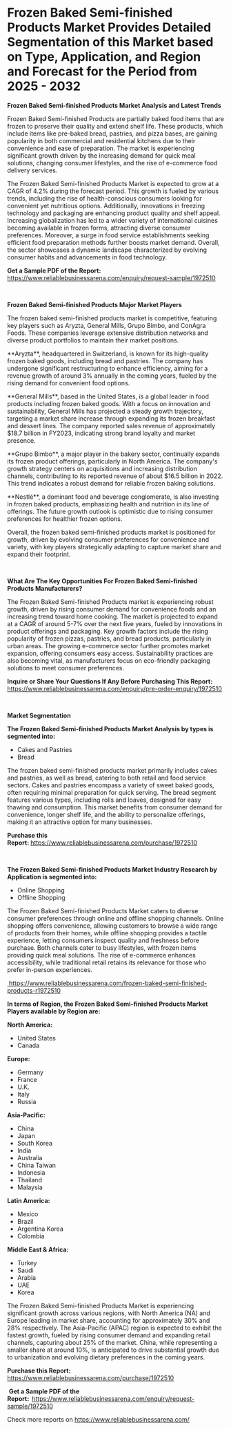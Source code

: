 <p><h1>Frozen Baked Semi-finished Products Market Provides Detailed Segmentation of this Market based on Type, Application, and Region and Forecast for the Period from 2025 - 2032</h1></p><p><strong>Frozen Baked Semi-finished Products Market Analysis and Latest Trends</strong></p>
<p><p>Frozen Baked Semi-finished Products are partially baked food items that are frozen to preserve their quality and extend shelf life. These products, which include items like pre-baked bread, pastries, and pizza bases, are gaining popularity in both commercial and residential kitchens due to their convenience and ease of preparation. The market is experiencing significant growth driven by the increasing demand for quick meal solutions, changing consumer lifestyles, and the rise of e-commerce food delivery services.</p><p>The Frozen Baked Semi-finished Products Market is expected to grow at a CAGR of 4.2% during the forecast period. This growth is fueled by various trends, including the rise of health-conscious consumers looking for convenient yet nutritious options. Additionally, innovations in freezing technology and packaging are enhancing product quality and shelf appeal. Increasing globalization has led to a wider variety of international cuisines becoming available in frozen forms, attracting diverse consumer preferences. Moreover, a surge in food service establishments seeking efficient food preparation methods further boosts market demand. Overall, the sector showcases a dynamic landscape characterized by evolving consumer habits and advancements in food technology.</p></p>
<p><strong>Get a Sample PDF of the Report:&nbsp;</strong> <a href="https://www.reliablebusinessarena.com/enquiry/request-sample/1972510?utm_campaign=3289&utm_medium=2&utm_source=Github&utm_content=ia&utm_term=07042025&utm_id=frozen-baked-semi-finished-products">https://www.reliablebusinessarena.com/enquiry/request-sample/1972510</a></p>
<p>&nbsp;</p>
<p><strong>Frozen Baked Semi-finished Products Major Market Players</strong></p>
<p><p>The frozen baked semi-finished products market is competitive, featuring key players such as Aryzta, General Mills, Grupo Bimbo, and ConAgra Foods. These companies leverage extensive distribution networks and diverse product portfolios to maintain their market positions. </p><p>**Aryzta**, headquartered in Switzerland, is known for its high-quality frozen baked goods, including bread and pastries. The company has undergone significant restructuring to enhance efficiency, aiming for a revenue growth of around 3% annually in the coming years, fueled by the rising demand for convenient food options.</p><p>**General Mills**, based in the United States, is a global leader in food products including frozen baked goods. With a focus on innovation and sustainability, General Mills has projected a steady growth trajectory, targeting a market share increase through expanding its frozen breakfast and dessert lines. The company reported sales revenue of approximately $18.7 billion in FY2023, indicating strong brand loyalty and market presence.</p><p>**Grupo Bimbo**, a major player in the bakery sector, continually expands its frozen product offerings, particularly in North America. The company's growth strategy centers on acquisitions and increasing distribution channels, contributing to its reported revenue of about $16.5 billion in 2022. This trend indicates a robust demand for reliable frozen baking solutions.</p><p>**Nestlé**, a dominant food and beverage conglomerate, is also investing in frozen baked products, emphasizing health and nutrition in its line of offerings. The future growth outlook is optimistic due to rising consumer preferences for healthier frozen options.</p><p>Overall, the frozen baked semi-finished products market is positioned for growth, driven by evolving consumer preferences for convenience and variety, with key players strategically adapting to capture market share and expand their footprint.</p></p>
<p>&nbsp;</p>
<p><strong>What Are The Key Opportunities For Frozen Baked Semi-finished Products Manufacturers?</strong></p>
<p><p>The Frozen Baked Semi-finished Products market is experiencing robust growth, driven by rising consumer demand for convenience foods and an increasing trend toward home cooking. The market is projected to expand at a CAGR of around 5-7% over the next five years, fueled by innovations in product offerings and packaging. Key growth factors include the rising popularity of frozen pizzas, pastries, and bread products, particularly in urban areas. The growing e-commerce sector further promotes market expansion, offering consumers easy access. Sustainability practices are also becoming vital, as manufacturers focus on eco-friendly packaging solutions to meet consumer preferences.</p></p>
<p><strong>Inquire or Share Your Questions If Any Before Purchasing This Report:</strong> <a href="https://www.reliablebusinessarena.com/enquiry/pre-order-enquiry/1972510?utm_campaign=3289&utm_medium=2&utm_source=Github&utm_content=ia&utm_term=07042025&utm_id=frozen-baked-semi-finished-products">https://www.reliablebusinessarena.com/enquiry/pre-order-enquiry/1972510</a></p>
<p>&nbsp;</p>
<p><strong>Market Segmentation</strong></p>
<p><strong>The Frozen Baked Semi-finished Products Market Analysis by types is segmented into:</strong></p>
<p><ul><li>Cakes and Pastries</li><li>Bread</li></ul></p>
<p><p>The frozen baked semi-finished products market primarily includes cakes and pastries, as well as bread, catering to both retail and food service sectors. Cakes and pastries encompass a variety of sweet baked goods, often requiring minimal preparation for quick serving. The bread segment features various types, including rolls and loaves, designed for easy thawing and consumption. This market benefits from consumer demand for convenience, longer shelf life, and the ability to personalize offerings, making it an attractive option for many businesses.</p></p>
<p><strong>Purchase this Report:&nbsp;</strong><a href="https://www.reliablebusinessarena.com/purchase/1972510?utm_campaign=3289&utm_medium=2&utm_source=Github&utm_content=ia&utm_term=07042025&utm_id=frozen-baked-semi-finished-products">https://www.reliablebusinessarena.com/purchase/1972510</a></p>
<p>&nbsp;</p>
<p><strong>The Frozen Baked Semi-finished Products Market Industry Research by Application is segmented into:</strong></p>
<p><ul><li>Online Shopping</li><li>Offline Shopping</li></ul></p>
<p><p>The Frozen Baked Semi-finished Products Market caters to diverse consumer preferences through online and offline shopping channels. Online shopping offers convenience, allowing customers to browse a wide range of products from their homes, while offline shopping provides a tactile experience, letting consumers inspect quality and freshness before purchase. Both channels cater to busy lifestyles, with frozen items providing quick meal solutions. The rise of e-commerce enhances accessibility, while traditional retail retains its relevance for those who prefer in-person experiences.</p></p>
<p><a href="https://www.reliablebusinessarena.com/frozen-baked-semi-finished-products-r1972510?utm_campaign=3289&utm_medium=2&utm_source=Github&utm_content=ia&utm_term=07042025&utm_id=frozen-baked-semi-finished-products">&nbsp;https://www.reliablebusinessarena.com/frozen-baked-semi-finished-products-r1972510</a></p>
<p><strong>In terms of Region, the Frozen Baked Semi-finished Products Market Players available by Region are:</strong></p>
<p>
    <p> <strong> North America: </strong>
        <ul>
            <li>United States</li>
            <li>Canada</li>
        </ul>
        </p> 
    <p> <strong> Europe: </strong>
        <ul>
            <li>Germany</li>
            <li>France</li>
            <li>U.K.</li>
            <li>Italy</li>
            <li>Russia</li>
        </ul>
        </p> 
    <p> <strong> Asia-Pacific: </strong>
        <ul>
            <li>China</li>
            <li>Japan</li>
            <li>South Korea</li>
            <li>India</li>
            <li>Australia</li>
            <li>China Taiwan</li>
            <li>Indonesia</li>
            <li>Thailand</li>
            <li>Malaysia</li>
        </ul>
        </p> 
    <p> <strong> Latin America: </strong>
        <ul>
            <li>Mexico</li>
            <li>Brazil</li>
            <li>Argentina Korea</li>
            <li>Colombia</li>
        </ul>
        </p> 
    <p> <strong> Middle East & Africa: </strong>
        <ul>
            <li>Turkey</li>
            <li>Saudi</li>
            <li>Arabia</li>
            <li>UAE</li>
            <li>Korea</li>
        </ul>
    </p>
    </p>
<p><p>The Frozen Baked Semi-finished Products Market is experiencing significant growth across various regions, with North America (NA) and Europe leading in market share, accounting for approximately 30% and 28% respectively. The Asia-Pacific (APAC) region is expected to exhibit the fastest growth, fueled by rising consumer demand and expanding retail channels, capturing about 25% of the market. China, while representing a smaller share at around 10%, is anticipated to drive substantial growth due to urbanization and evolving dietary preferences in the coming years.</p></p>
<p><strong>Purchase this Report: </strong><a href="https://www.reliablebusinessarena.com/purchase/1972510?utm_campaign=3289&utm_medium=2&utm_source=Github&utm_content=ia&utm_term=07042025&utm_id=frozen-baked-semi-finished-products">https://www.reliablebusinessarena.com/purchase/1972510</a></p>
<p>&nbsp;<strong>Get a Sample PDF of the Report:&nbsp;&nbsp;</strong><a href="https://www.reliablebusinessarena.com/enquiry/request-sample/1972510?utm_campaign=3289&utm_medium=2&utm_source=Github&utm_content=ia&utm_term=07042025&utm_id=frozen-baked-semi-finished-products">https://www.reliablebusinessarena.com/enquiry/request-sample/1972510</a></p>
<p><strong></strong></p>
<p>Check more reports on <a href="https://www.reliablebusinessarena.com/?utm_campaign=3289&utm_medium=2&utm_source=Github&utm_content=ia&utm_term=07042025&utm_id=frozen-baked-semi-finished-products">https://www.reliablebusinessarena.com/</a></p>